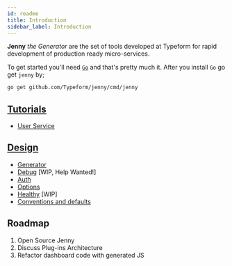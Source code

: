 ```yaml
---
id: readme
title: Introduction
sidebar_label: Introduction
---
```


**Jenny** _the Generator_ are the set of tools developed at Typeform for rapid
development of production ready micro-services.

To get started you'll need [`Go`](https://golang.org/dl/) and that's pretty much
it. After you install `Go` go get `jenny` by;

```bash
go get github.com/Typeform/jenny/cmd/jenny
```

## [Tutorials](tutorials.md)

* [User Service](user-service-1.md)

## [Design](design.md)

* [Generator](generator.md)
* [Debug](debug.md) [WIP, Help Wanted!]
* [Auth](auth.md)
* [Options](options.md)
* [Healthy](healthy.md) [WIP]
* [Conventions and defaults](conventions.md)

## Roadmap

1. Open Source Jenny
2. Discuss Plug-ins Architecture
3. Refactor dashboard code with generated JS
